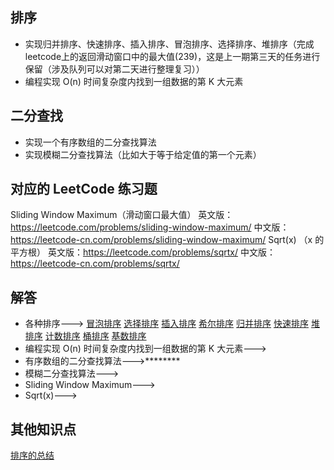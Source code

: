 ## 排序

-   实现归并排序、快速排序、插入排序、冒泡排序、选择排序、堆排序（完成leetcode上的返回滑动窗口中的最大值(239)，这是上一期第三天的任务进行保留（涉及队列可以对第二天进行整理复习））
-   编程实现 O(n) 时间复杂度内找到一组数据的第 K 大元素


## 二分查找
-   实现一个有序数组的二分查找算法
-   实现模糊二分查找算法（比如大于等于给定值的第一个元素）
   
   
## 对应的 LeetCode 练习题
Sliding Window Maximum（滑动窗口最大值）
英文版：https://leetcode.com/problems/sliding-window-maximum/
中文版：https://leetcode-cn.com/problems/sliding-window-maximum/
Sqrt(x) （x 的平方根）
英文版：https://leetcode.com/problems/sqrtx/
中文版：https://leetcode-cn.com/problems/sqrtx/


## 解答
-   各种排序--->
    [冒泡排序]()
    [选择排序]()
    [插入排序]()
    [希尔排序]()
    [归并排序]()
    [快速排序]()
    [堆排序]()
    [计数排序]()
    [桶排序]()
    [基数排序]()
-   编程实现 O(n) 时间复杂度内找到一组数据的第 K 大元素--->[]()
-   有序数组的二分查找算法--->[]()********
-   模糊二分查找算法--->[]()
-   Sliding Window Maximum--->[]()
-   Sqrt(x)--->[]()


## 其他知识点
[排序的总结]()





